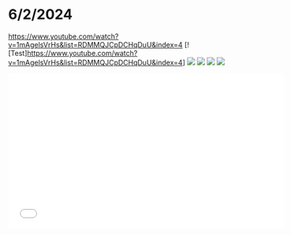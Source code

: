 # 6/2/2024

<https://www.youtube.com/watch?v=1mAgelsVrHs&list=RDMMQJCpDCHqDuU&index=4>
[![Test]<https://www.youtube.com/watch?v=1mAgelsVrHs&list=RDMMQJCpDCHqDuU&index=4>]
[![](https://markdown-videos-api.jorgenkh.no/youtube/1mAgelsVrHs&list=RDMMQJCpDCHqDuU)](https://youtu.be/1mAgelsVrHs)
[![](https://markdown-videos-api.jorgenkh.no/youtube/1mAgelsVrHs&list=RDMMQJCpDCHqDuU)](https://youtu.be/io3iHmccnxaf4rVC)
[![](https://markdown-videos-api.jorgenkh.no/youtube/1mAgelsVrHs&list=RDMMQJCpDCHqDuU)](https://youtu.be/daqfr6DJsGc)
[![](https://markdown-videos-api.jorgenkh.no/youtube/dQw4w9WgXcQ)](https://youtu.be/dQw4w9WgXcQ)

<center>
 <iframe width="560" 
         height="315" 
         src="YOUTUBE_LINK" 
         title="YouTube video player" 
         frameborder="0" 
         allow="accelerometer; autoplay; clipboard-write; encrypted-media; gyroscope; picture-in-picture" 
         allowfullscreen>
 </iframe>
</center>